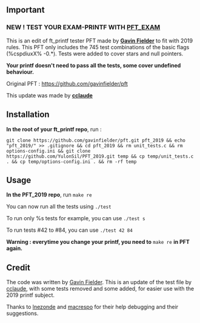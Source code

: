 ## Important

### NEW ! TEST YOUR EXAM-PRINTF WITH **[PFT_EXAM](https://github.com/cclaude42)**

This is an edit of ft_printf tester PFT made by **[Gavin Fielder](https://github.com/gavinfielder)** to fit with 2019 rules.
This PFT only includes the 745 test combinations of the basic flags (%cspdiuxX% -0.*).
Tests were added to cover stars and null pointers.

**Your printf doesn't need to pass all the tests, some cover undefined behaviour.**

Original PFT : https://github.com/gavinfielder/pft

This update was made by **[cclaude](https://github.com/cclaude42)**

## Installation
**In the root of your ft_printf repo**, run :

```
git clone https://github.com/gavinfielder/pft.git pft_2019 && echo "pft_2019/" >> .gitignore && cd pft_2019 && rm unit_tests.c && rm options-config.ini && git clone https://github.com/YulonSil/PFT_2019.git temp && cp temp/unit_tests.c . && cp temp/options-config.ini . && rm -rf temp
```

## Usage

**In the PFT_2019 repo**, run ```make re```

You can now run all the tests using ```./test``` 

To run only %s tests for example, you can use ```./test s```

To run tests #42 to #84, you can use ```./test 42 84```

**Warning : everytime you change your printf, you need to** ```make re``` **in PFT again.**

## Credit
The code was written by [Gavin Fielder](https://github.com/gavinfielder). This is an update of the test file by [cclaude](https://github.com/cclaude42), with some tests removed and some added, for easier use with the 2019 printf subject.

Thanks to [lnezonde](https://github.com/leo125) and [macrespo](https://github.com/macrespo42) for their help debugging and their suggestions.
